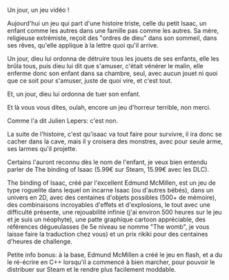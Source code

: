 Un jour, un jeu vidéo !

Aujourd'hui un jeu qui part d'une histoire triste, celle du petit Isaac, un enfant comme les autres dans une famille pas comme les autres. Sa mère, religieuse extrémiste, reçoit des "ordres de dieu" dans son sommeil, dans ses rêves, qu'elle applique à la lettre quoi qu'il arrive.

Un jour, dieu lui ordonna de détruire tous les jouets de ses enfants, elle les brûla tous, puis dieu lui dit que s'amuser, c'était vénérer le malin, elle enferme donc son enfant dans sa chambre, seul, avec aucun jouet ni quoi que ce soit pour s'amuser, juste de quoi vire, et c'est tout.

Et, un jour, dieu lui ordonna de tuer son enfant.

Et là vous vous dites, oulah, encore un jeu d'horreur terrible, non merci.

Comme l'a dit Julien Lepers: c'est non.

La suite de l'histoire, c'est qu'isaac va tout faire pour survivre, il ira donc se cacher dans la cave, mais il y croisera des monstres, avec pour seule arme, ses larmes qu'il projette.

Certains l'auront reconnu dès le nom de l'enfant, je veux bien entendu parler de The binding of Isaac (5.99€ sur Steam, 15.99€ avec les DLC).

The binding of Isaac, créé par l'excellent Edmund McMillen, est un jeu de type roguelite dans lequel on incarne Isaac (ou d'autres bébés), dans un univers en 2D, avec des centaines d'objets possibles (500+ de mémoire), des combinaisons incroyables d'effets et d'explosions, le tout avec une difficulté présente, une rejouabilité infinie (j'ai environ 500 heures sur le jeu et je suis un néophyte), une patte graphique cartoon appréciable, des références dégueulasses (le 5e niveau se nomme "The womb", je vous laisse faire la traduction chez vous) et un prix rikiki pour des centaines d'heures de challenge.

Petite info bonus: à la base, Edmund McMillen a créé le jeu en flash, et a du le ré-écrire en C++ lorsqu'il a commencé à bien marcher, pour pouvoir le distribuer sur Steam et le rendre plus facilement moddable.